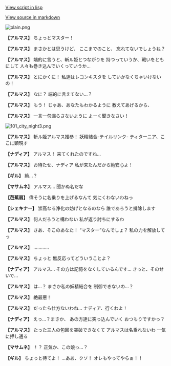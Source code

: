 [View script in lisp](../scripts/100101011.txt)

[View source in markdown](100101011.md)

![plain.png](../images/backgrounds/plain.png)

**【アルマス】**
ちょっとマスター！

**【アルマス】**
まさかとは思うけど、
ここまでのこと、
忘れてないでしょうね？

**【アルマス】**
端的に言うと、斬ル姫とつながりを
持つっていうか、戦いをともにして
人々も巻き込んでいくっていうか…

**【アルマス】**
とにかくに！
私達はレコンキスタを
していかなくちゃいけないの！

**【アルマス】**
なに？
端的に言えてない…？

**【アルマス】**
もう！
じゃあ、あなたもわかるように
教えてあげるから、

**【アルマス】**
一言一句漏らさないように
よーく聞きなさい！

![101_city_night3.png](../images/backgrounds/101_city_night3.png)

**【アルマス】**
斬ル姫アルマス推参！
妖精結合-テイルリンク-
ティターニア、ここに顕現す

**【ナディア】**
アルマス！
来てくれたのですね…

**【アルマス】**
お待たせ、ナディア
私が来たんだから絶安心よ！

**【ギル】**
絶…？

**【マサムネ】**
アルマス…
聞かぬ名だな

**【芭蕉扇】**
偉そうに名乗りを上げるなんて
気にくわないわねっ

**【シェキナー】**
崇高なる浄化の妨げとなるのなら
誰であろうと排除します

**【アルマス】**
何人だろうと構わない
私が返り討ちにするわ

**【アルマス】**
さあ、そこのあなた！
“マスター”なんでしょ？
私の力を解放してっ

**【アルマス】**
…………

**【アルマス】**
ちょっと
無反応ってどういうことよ？

**【ナディア】**
アルマス…
その方は記憶をなくしているんです…
きっと、そのせいで…

**【アルマス】**
は…？
まさか私の妖精結合を
制御できないの…？

**【アルマス】**
絶最悪！

**【アルマス】**
だったら仕方ないわね…
ナディア、行くわよ！

**【ナディア】**
えっ…？まさか、
あの方達に突っ込んでいく
おつもりですかっ？

**【アルマス】**
たった三人の包囲を突破できなくて
アルマスは名乗れないわ
一気に押し通る

**【マサムネ】**
！？
正気か、この娘っ…？

**【ギル】**
ちょっと待てよ！
…ああ、クソ！
オレもやってやらぁ！！
